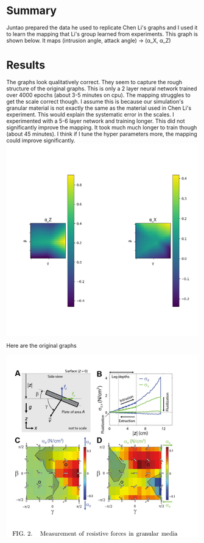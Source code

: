 # Summary
Juntao prepared the data he used to replicate Chen Li's graphs and I used it to learn the mapping that Li's group learned from experiments. This graph is shown below. It maps (intrusion angle, attack angle) -> (α_X, α_Z)

# Results
The graphs look qualitatively correct. They seem to capture the rough structure of the original graphs. This is only a 2 layer neural network trained over 4000 epochs (about 3-5 minutes on cpu). The mapping struggles to get the scale correct though. I assume this is because our simulation's granular material is not exactly the same as the material used in Chen Li's experiment. This would explain the systematic error in the scales.
I experimented with a 5-6 layer network and training longer. This did not significantly improve the mapping. It took much much longer to train though (about 45 minutes). I think if I tune the hyper parameters more, the mapping could improve significantly.  
![Learned Mapping](https://github.com/PeterJochem/Chrono_Simulations/blob/master/replicateChenLiGraphs/Figure_1.png "Learned Mapping")

Here are the original graphs 

![Original Graphs]( https://github.com/PeterJochem/Chrono_Simulations/blob/master/replicateChenLiGraphs/originalChenLiGraphs.png "Original Graphs")
